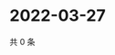 # 2022-03-27

共 0 条

<!-- BEGIN WEIBO -->
<!-- 最后更新时间 Sun Mar 27 2022 23:14:59 GMT+0800 (China Standard Time) -->

<!-- END WEIBO -->
